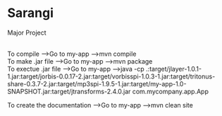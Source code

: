 # Sarangi
Major Project

</br>
To compile
-->Go to my-app
-->mvn compile

</br>
To make .jar file
-->Go to my-app
-->mvn package

</br>
To exectue .jar file
-->Go to my-app
-->java -cp .:target/jlayer-1.0.1-1.jar:target/jorbis-0.0.17-2.jar:target/vorbisspi-1.0.3-1.jar:target/tritonus-share-0.3.7-2.jar:target/mp3spi-1.9.5-1.jar:target/my-app-1.0-SNAPSHOT.jar:target/jtransforms-2.4.0.jar com.mycompany.app.App
</br>

To create the documentation
-->Go to my-app
-->mvn clean site
